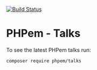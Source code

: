 [![Build Status](https://travis-ci.org/phpem/talks.svg)](https://travis-ci.org/phpem/talks)

# PHPem - Talks

To see the latest PHPem talks run:

`composer require phpem/talks`
